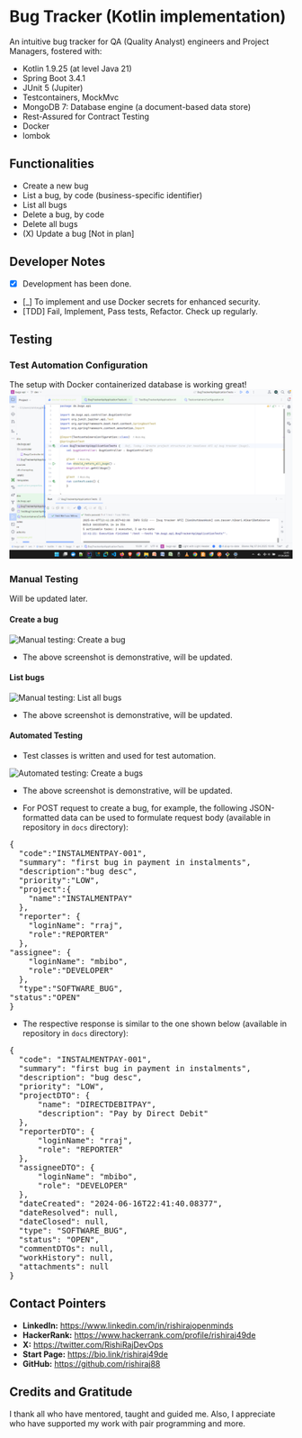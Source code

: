 # Bug Tracker (Kotlin implementation)
An intuitive bug tracker for QA (Quality Analyst) engineers and Project Managers, fostered with:
- Kotlin 1.9.25 (at level Java 21)
- Spring Boot 3.4.1
- JUnit 5 (Jupiter)
- Testcontainers, MockMvc
- MongoDB 7: Database engine (a document-based data store)
- Rest-Assured for Contract Testing
- Docker
- lombok

## Functionalities
- Create a new bug
- List a bug, by code (business-specific identifier)
- List all bugs
- Delete a bug, by code
- Delete all bugs
- (X) Update a bug [Not in plan]

## Developer Notes
- [X] Development has been done.
- [_] To implement and use Docker secrets for enhanced security.
- [TDD] Fail, Implement, Pass tests, Refactor. Check up regularly.

## Testing
### Test Automation Configuration
The setup with Docker containerized database is working great!
![Sample test run for the initial project config: PASSED](./assets/sample-project-test01-passed.png)


### Manual Testing
Will be updated later.


#### Create a bug
![Manual testing: Create a bug](./assets/manual-testing-_-create-bug.png)
- The above screenshot is demonstrative, will be updated.

#### List bugs
![Manual testing: List all bugs](./assets/manual-testing-_-list-bugs.png)
- The above screenshot is demonstrative, will be updated.

#### Automated Testing
- Test classes is written and used for test automation.


![Automated testing: Create a bugs](./assets/automated-testing-_-create-bug.png)
- The above screenshot is demonstrative, will be updated.

- For POST request to create a bug, for example, the following JSON-formatted data can be used to formulate request body (available in repository in `docs` directory):
<pre>{
  "code":"INSTALMENTPAY-001",
  "summary": "first bug in payment in instalments",
  "description":"bug desc",
  "priority":"LOW",
  "project":{
    "name":"INSTALMENTPAY"
  },
  "reporter": {
    "loginName": "rraj",
    "role":"REPORTER"
  },
"assignee": {
    "loginName": "mbibo",
    "role":"DEVELOPER"
  },
  "type":"SOFTWARE_BUG",
"status":"OPEN"
}</pre>

- The respective response is similar to the one shown below (available in repository in `docs` directory):
<pre>{
  "code": "INSTALMENTPAY-001",
  "summary": "first bug in payment in instalments",
  "description": "bug desc",
  "priority": "LOW",
  "projectDTO": {
      "name": "DIRECTDEBITPAY",
      "description": "Pay by Direct Debit"
  },
  "reporterDTO": {
      "loginName": "rraj",
      "role": "REPORTER"
  },
  "assigneeDTO": {
      "loginName": "mbibo",
      "role": "DEVELOPER"
  },
  "dateCreated": "2024-06-16T22:41:40.08377",
  "dateResolved": null,
  "dateClosed": null,
  "type": "SOFTWARE_BUG",
  "status": "OPEN",
  "commentDTOs": null,
  "workHistory": null,
  "attachments": null
}</pre>

## Contact Pointers
- **LinkedIn:** <https://www.linkedin.com/in/rishirajopenminds>
- **HackerRank:** <https://www.hackerrank.com/profile/rishiraj49de>
- **X:** <https://twitter.com/RishiRajDevOps>
- **Start Page:** <https://bio.link/rishiraj49de>
- **GitHub:** <https://github.com/rishiraj88>

## Credits and Gratitude
I thank all who have mentored, taught and guided me. Also, I appreciate who have supported my work with pair programming and more.
